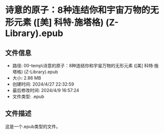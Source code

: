 ﻿# 诗意的原子：8种连结你和宇宙万物的无形元素 ([美] 科特·施塔格) (Z-Library).epub

## 文件信息
- 路径: 00-temp\诗意的原子：8种连结你和宇宙万物的无形元素 ([美] 科特·施塔格) (Z-Library).epub
- 大小: 2.86 MB
- 创建时间: 2024/4/27 22:32:59
- 最后修改时间: 2024/4/9 16:57:24
- 文件类型: .epub

## 文件描述
这是一个.epub类型的文件。


